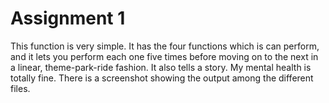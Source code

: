 # Assignment 1

 This function is very simple. It has the four functions which is can perform, and it lets you perform each one five times before moving on to the next in a linear, theme-park-ride fashion. It also tells a story. My mental health is totally fine. There is a screenshot showing the output among the different files.
